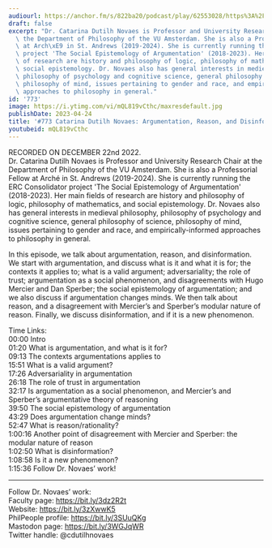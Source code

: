 ```yaml
---
audiourl: https://anchor.fm/s/822ba20/podcast/play/62553028/https%3A%2F%2Fd3ctxlq1ktw2nl.cloudfront.net%2Fstaging%2F2022-11-22%2F5b9e2540-be2e-4979-d5f3-7956924f1e72.m4a
draft: false
excerpt: "Dr. Catarina Dutilh Novaes is Professor and University Research Chair at\
  \ the Department of Philosophy of the VU Amsterdam. She is also a Professorial Fellow\
  \ at Arch\xE9 in St. Andrews (2019-2024). She is currently running the ERC Consolidator\
  \ project 'The Social Epistemology of Argumentation' (2018-2023). Her main fields\
  \ of research are history and philosophy of logic, philosophy of mathematics, and\
  \ social epistemology. Dr. Novaes also has general interests in medieval philosophy,\
  \ philosophy of psychology and cognitive science, general philosophy of science,\
  \ philosophy of mind, issues pertaining to gender and race, and empirically-informed\
  \ approaches to philosophy in general."
id: '773'
image: https://i.ytimg.com/vi/mQL819vCthc/maxresdefault.jpg
publishDate: 2023-04-24
title: '#773 Catarina Dutilh Novaes: Argumentation, Reason, and Disinformation'
youtubeid: mQL819vCthc
---
```

<div class="timelinks">

RECORDED ON DECEMBER 22nd 2022.  
Dr. Catarina Dutilh Novaes is Professor and University Research Chair at the Department of Philosophy of the VU Amsterdam. She is also a Professorial Fellow at Arché in St. Andrews (2019-2024). She is currently running the ERC Consolidator project 'The Social Epistemology of Argumentation' (2018-2023). Her main fields of research are history and philosophy of logic, philosophy of mathematics, and social epistemology. Dr. Novaes also has general interests in medieval philosophy, philosophy of psychology and cognitive science, general philosophy of science, philosophy of mind, issues pertaining to gender and race, and empirically-informed approaches to philosophy in general.

In this episode, we talk about argumentation, reason, and disinformation. We start with argumentation, and discuss what is it and what it is for; the contexts it applies to; what is a valid argument; adversariality; the role of trust; argumentation as a social phenomenon, and disagreements with Hugo Mercier and Dan Sperber; the social epistemology of argumentation; and we also discuss if argumentation changes minds. We then talk about reason, and a disagreement with Mercier’s and Sperber’s modular nature of reason. Finally, we discuss disinformation, and if it is a new phenomenon.

Time Links:  
<time>00:00</time> Intro  
<time>01:20</time> What is argumentation, and what is it for?  
<time>09:13</time> The contexts argumentations applies to  
<time>15:51</time> What is a valid argument?  
<time>17:26</time> Adversariality in argumentation  
<time>26:18</time> The role of trust in argumentation  
<time>32:17</time> Is argumentation as a social phenomenon, and Mercier’s and Sperber’s argumentative theory of reasoning  
<time>39:50</time> The social epistemology of argumentation  
<time>43:29</time> Does argumentation change minds?  
<time>52:47</time> What is reason/rationality?  
<time>1:00:16</time> Another point of disagreement with Mercier and Sperber: the modular nature of reason  
<time>1:02:50</time> What is disinformation?  
<time>1:08:58</time> Is it a new phenomenon?  
<time>1:15:36</time> Follow Dr. Novaes’ work!

---

Follow Dr. Novaes’ work:  
Faculty page: https://bit.ly/3dz2R2t  
Website: https://bit.ly/3zXwwK5  
PhilPeople profile: https://bit.ly/3SUuQKg  
Mastodon page: https://bit.ly/3WGJqWR  
Twitter handle: @cdutilhnovaes
</div>

